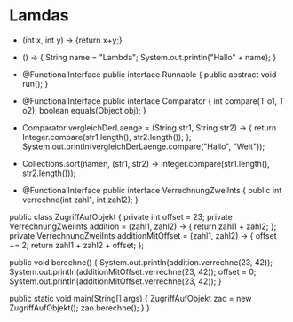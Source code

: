 # Lamdas
* (int x, int y) -> {return x+y;}
* () -> { String name = "Lambda"; System.out.println("Hallo"
       + name); }
* @FunctionalInterface
public interface Runnable { public abstract void run();
}

* @FunctionalInterface
public interface Comparator<T> { int compare(T o1, T o2); boolean equals(Object obj);
}

* Comparator<String> vergleichDerLaenge = (String str1,
       String str2) -> {
return Integer.compare(str1.length(), str2.length()); };
System.out.println(vergleichDerLaenge.compare("Hallo", "Welt"));

* Collections.sort(namen, (str1, str2) ->
Integer.compare(str1.length(), str2.length()));

* @FunctionalInterface
public interface VerrechnungZweiInts {
public int verrechne(int zahl1, int zahl2);
}

public class ZugriffAufObjekt {
private int offset = 23;
private VerrechnungZweiInts addition = (zahl1, zahl2) -> { return zahl1 + zahl2; }; private VerrechnungZweiInts additionMitOffset =
(zahl1, zahl2) -> { offset += 2; return zahl1 + zahl2 + offset; };

public void berechne() { System.out.println(addition.verrechne(23, 42)); System.out.println(additionMitOffset.verrechne(23, 42)); offset = 0; System.out.println(additionMitOffset.verrechne(23, 42));
}

public static void main(String[] args) { ZugriffAufObjekt zao = new ZugriffAufObjekt(); zao.berechne();
} }
